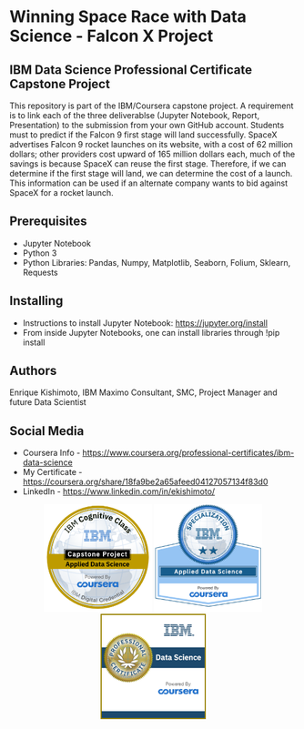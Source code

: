 # Winning Space Race with Data Science - Falcon X Project

## IBM Data Science Professional Certificate Capstone Project

This repository is part of the IBM/Coursera capstone project. A requirement is to link each of the three deliverablse (Jupyter Notebook, Report, Presentation) to the submission from your own GitHub account. Students must to predict if the Falcon 9 first stage will land successfully. SpaceX advertises Falcon 9 rocket launches on its website, with a cost of 62 million dollars; other providers cost upward of 165 million dollars each, much of the savings is because SpaceX can reuse the first stage. Therefore, if we can determine if the first stage will land, we can determine the cost of a launch. This information can be used if an alternate company wants to bid against SpaceX for a rocket launch.

## Prerequisites
* Jupyter Notebook
* Python 3
* Python Libraries: Pandas, Numpy, Matplotlib, Seaborn, Folium, Sklearn, Requests

## Installing
* Instructions to install Jupyter Notebook: https://jupyter.org/install
* From inside Jupyter Notebooks, one can install libraries through !pip install

## Authors
Enrique Kishimoto, IBM Maximo Consultant, SMC, Project Manager and future Data Scientist

## Social Media
* Coursera Info - https://www.coursera.org/professional-certificates/ibm-data-science
* My Certificate - https://coursera.org/share/18fa9be2a65afeed04127057134f83d0
* LinkedIn - https://www.linkedin.com/in/ekishimoto/

<p align="center"><a href="https://www.credly.com/badges/cac59dd6-1c2e-42b9-9b53-bf404aec6689"><img src="https://github.com/shiguemitsu/ibm-datascience-capstone-falconx/blob/master/certbadges/Applied_Data_Science_Capstone.png" alt="IBM Applied Data Science Capstone Project" width="190px"/></a> <a href="https://www.credly.com/badges/6900bf30-f922-4bde-aafb-2a1b0ef6e389"><img src="https://github.com/shiguemitsu/ibm-datascience-capstone-falconx/blob/master/certbadges/Adv_Data_Science_Specialization.png" alt="Applied Data Science Specialization" width="190px" padding="20px" /></a> <a href="https://www.credly.com/badges/8f1dbdfb-ddf1-4466-94c2-0bca96a6ca4a"><img src="https://github.com/shiguemitsu/ibm-datascience-capstone-falconx/blob/master/certbadges/Professional_Certificate_-_Data_Science.png" alt="Applied Data Science Specialization" width="185px"/> </a></p>
